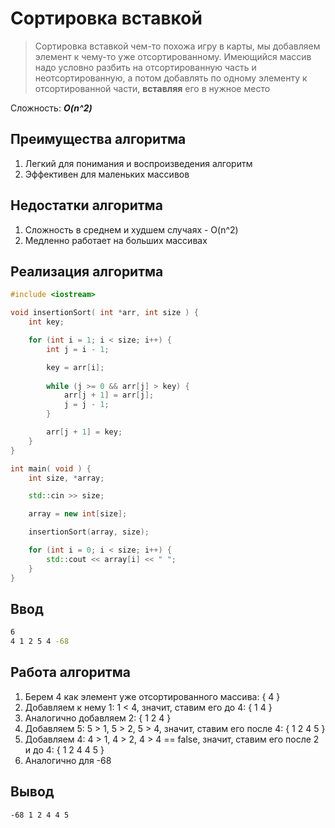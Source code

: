 # Сортировка вставкой

> Сортировка вставкой чем-то похожа игру в карты, мы добавляем элемент к чему-то уже отсортированному.
> Имеющийся массив надо условно разбить на отсортированную часть и неотсортированную, а потом добавлять по одному элементу к отсортированной части, **вставляя** его в нужное место

Сложность: ***O(n^2)***

## Преимущества алгоритма
1. Легкий для понимания и воспроизведения алгоритм
2. Эффективен для маленьких массивов

## Недостатки алгоритма
1. Сложность в среднем и худшем случаях - O(n^2)
2. Медленно работает на больших массивах

## Реализация алгоритма

```cpp
#include <iostream>

void insertionSort( int *arr, int size ) {
    int key;

    for (int i = 1; i < size; i++) {
        int j = i - 1;

        key = arr[i];
 
        while (j >= 0 && arr[j] > key) {
            arr[j + 1] = arr[j];
            j = j - 1;
        }

        arr[j + 1] = key;
    }
}

int main( void ) {
    int size, *array;

    std::cin >> size;

    array = new int[size];

    insertionSort(array, size);

    for (int i = 0; i < size; i++) {
        std::cout << array[i] << " ";
    }
}
```

## Ввод

```bash
6
4 1 2 5 4 -68
```

## Работа алгоритма
1. Берем 4 как элемент уже отсортированного массива: { 4 }
2. Добавляем к нему 1: 1 < 4, значит, ставим его до 4: { 1 4 }
3. Аналогично добавляем 2: { 1 2 4 }
4. Добавляем 5: 5 > 1, 5 > 2, 5 > 4, значит, ставим его после 4: { 1 2 4 5 }
5. Добавляем 4: 4 > 1, 4 > 2, 4 > 4 == false, значит, ставим его после 2 и до 4: { 1 2 4 4 5 }
6. Аналогично для -68

## Вывод

```bash
-68 1 2 4 4 5
```
